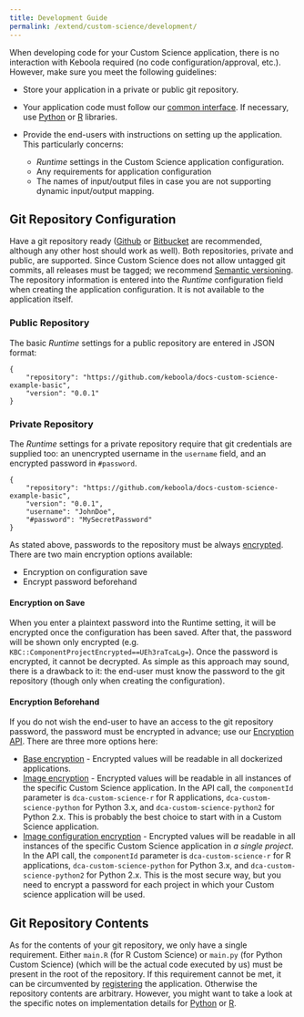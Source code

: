 ```yaml
---
title: Development Guide
permalink: /extend/custom-science/development/
---
```


When developing code for your Custom Science application, there is no interaction with Keboola required (no code configuration/approval, etc.). 
However, make sure you meet the following guidelines:

- Store your application in a private or public git repository.
- Your application code must follow our [common interface](/common-interface). If necessary, use [Python](/extend/custom-science/python/) or [R](/extend/custom-science/r) libraries. 
- Provide the end-users with instructions on setting up the application. This particularly concerns:
 
  - *Runtime* settings in the Custom Science application configuration.
  - Any requirements for application configuration
  - The names of input/output files in case you are not supporting dynamic input/output mapping.

## Git Repository Configuration
Have a git repository ready ([Github](https://github.com/) or [Bitbucket](https://bitbucket.org/) are recommended, although any other host should work as well). 
Both repositories, private and public, are supported. Since Custom Science does not allow untagged git commits, all releases must be tagged; 
we recommend [Semantic versioning](http://semver.org/). The repository information is entered into the *Runtime* configuration field when creating the application configuration. 
It is not available to the application itself. 

### Public Repository
The basic *Runtime* settings for a public repository are entered in JSON format: 

	{
		"repository": "https://github.com/keboola/docs-custom-science-example-basic",
		"version": "0.0.1"
	}
    

### Private Repository
The *Runtime* settings for a private repository require that git credentials are supplied too: an unencrypted username in the
`username` field, and an encrypted password in `#password`. 

	{
        "repository": "https://github.com/keboola/docs-custom-science-example-basic",
        "version": "0.0.1",
        "username": "JohnDoe",
        "#password": "MySecretPassword"
	}

As stated above, passwords to the repository must be always [encrypted](/architecture/encryption/). There are two main encryption options available:

- Encryption on configuration save
- Encrypt password beforehand

#### Encryption on Save
When you enter a plaintext password into the Runtime setting, it will be encrypted once the configuration has been saved. After that,
the password will be shown only encrypted (e.g. `KBC::ComponentProjectEncrypted==UEh3raTcaLg=`). Once the password is encrypted, it cannot be 
decrypted. As simple as this approach may sound, there is a drawback to it: the end-user must know the password to the git repository (though only when creating the configuration).
  
#### Encryption Beforehand
If you do not wish the end-user to have an access to the git repository password, the password must be encrypted in advance; use our 
[Encryption API](/architecture/encryption/). There are three more options here:

- [Base encryption](/architecture/encryption/#base-encryption) - Encrypted values will be readable in all dockerized applications.
- [Image encryption](/architecture/encryption/#image-encryption) - Encrypted values will be readable in all instances of the specific Custom Science application.
 In the API call, the `componentId` parameter is `dca-custom-science-r` for R applications, `dca-custom-science-python` for Python 3.x, and `dca-custom-science-python2` 
for Python 2.x. This is probably the best choice to start with in a Custom Science application.  
- [Image configuration encryption](/architecture/encryption/#image-configuration-encryption) - Encrypted values will be readable in all instances of the 
specific Custom Science application in *a single project*.
 In the API call, the `componentId` parameter is `dca-custom-science-r` for R applications, `dca-custom-science-python` for Python 3.x, and `dca-custom-science-python2` 
for Python 2.x. This is the most secure way, but you need to encrypt a password for each project in which your Custom science application will be used.

## Git Repository Contents
As for the contents of your git repository, we only have a single requirement. Either `main.R` (for R Custom Science) or `main.py` (for Python Custom Science) (which will be the actual code executed by us) must be present in the root of the repository. If this requirement cannot be met, it can be circumvented by [registering](/registration/) the application. 
Otherwise the repository contents are arbitrary.
However, you might want to take a look at the specific notes on implementation details for [Python](/extend/custom-science/python/) or [R](/extend/custom-science/r).


